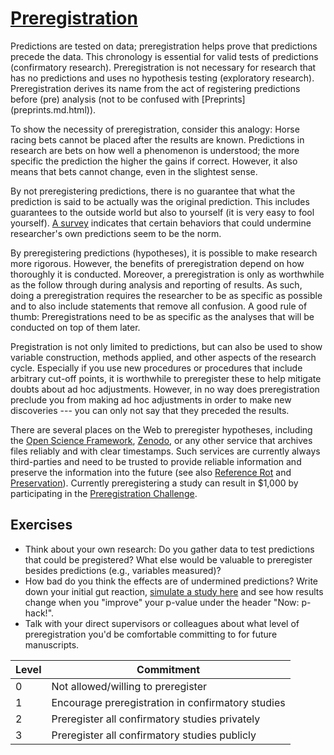 # [Preregistration](https://github.com/libscie/now-boarding/edit/master/content/preregistration.md)

<div id='container'>
<div id='col1'>
Predictions are tested on data; preregistration helps prove that predictions precede the data. This chronology is essential for valid tests of predictions (confirmatory research). Preregistration is not necessary for research that has no predictions and uses no hypothesis testing (exploratory research). Preregistration derives its name from the act of registering predictions before (pre) analysis (not to be confused with [Preprints](preprints.md.html)).

To show the necessity of preregistration, consider this analogy: Horse racing bets cannot be placed after the results are known. Predictions in research are bets on how well a phenomenon is understood; the more specific the prediction the higher the gains if correct. However, it also means that bets cannot change, even in the slightest sense. 

By not preregistering predictions, there is no guarantee that what the prediction is said to be actually was the original prediction. This includes guarantees to the outside world but also to yourself (it is very easy to fool yourself). [A survey](https://doi.org/10.1177/0956797611430953) indicates that certain behaviors that could undermine researcher's own predictions seem to be the norm. 

By preregistering predictions (hypotheses), it is possible to make research more rigorous. However, the benefits of preregistration depend on how thoroughly it is conducted. Moreover, a preregistration is only as worthwhile as the follow through during analysis and reporting of results. As such, doing a preregistration requires the researcher to be as specific as possible and to also include statements that remove all confusion. A good rule of thumb: Preregistrations need to be as specific as the analyses that will be conducted on top of them later.
<!-- Might consider adding preregistration tips at a later stage -->

Pregistration is not only limited to predictions, but can also be used to show variable construction, methods applied, and other aspects of the research cycle. Especially if you use new procedures or procedures that include arbitrary cut-off points, it is worthwhile to preregister these to help mitigate doubts about ad hoc adjustments. However, in no way does preregistration preclude you from making ad hoc adjustments in order to make new discoveries --- you can only not say that they preceded the results.

There are several places on the Web to preregister hypotheses, including the [Open Science Framework](https://osf.io), [Zenodo](https://zenodo.org), or any other service that archives files reliably and with clear timestamps. Such services are currently always third-parties and need to be trusted to provide reliable information and preserve the information into the future (see also [Reference Rot](reference-rot.md) and [Preservation](preservation.md)). Currently preregistering a study can result in $1,000 by participating in the [Preregistration Challenge](https://cos.io/prereg/).

</div>
<div id='col2'>

## Exercises

* Think about your own research: Do you gather data to test predictions that could be pregistered? What else would be valuable to preregister besides predictions (e.g., variables measured)?
* How bad do you think the effects are of undermined predictions? Write down your initial gut reaction, [simulate a study here](http://shinyapps.org/apps/p-hacker/) and see how results change when you "improve" your p-value under the header "Now: p-hack!".
* Talk with your direct supervisors or colleagues about what level of preregistration you'd be comfortable committing to for future manuscripts.


| Level | Commitment                                                        |
|-------|-------------------------------------------------------------------|
| 0     | Not allowed/willing to preregister                                |
| 1     | Encourage preregistration in confirmatory studies                 |
| 2     | Preregister all confirmatory studies privately                    |
| 3     | Preregister all confirmatory studies publicly                     |

</div>
</div>